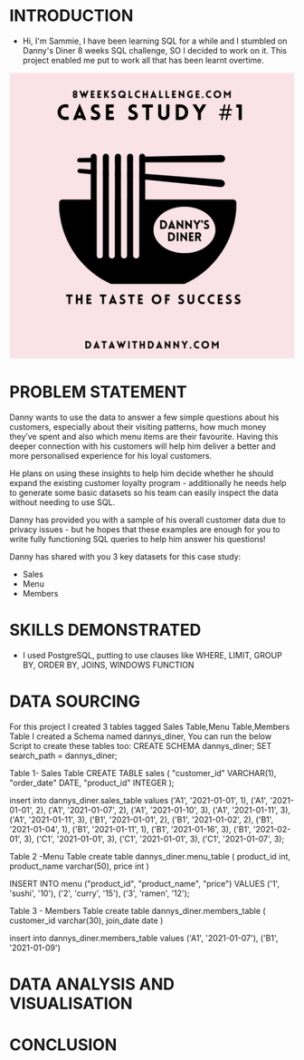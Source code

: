 # INTRODUCTION
- Hi, I'm Sammie, I have been learning SQL for a while and I stumbled on Danny's Diner 8 weeks SQL challenge, SO I decided to work on it. This project enabled me put to work all that has been learnt overtime. 

![](1.png)

# PROBLEM STATEMENT
Danny wants to use the data to answer a few simple questions about his customers, especially about their visiting patterns, how much money they’ve spent and also which menu items are their favourite. Having this deeper connection with his customers will help him deliver a better and more personalised experience for his loyal customers.

He plans on using these insights to help him decide whether he should expand the existing customer loyalty program - additionally he needs help to generate some basic datasets so his team can easily inspect the data without needing to use SQL.

Danny has provided you with a sample of his overall customer data due to privacy issues - but he hopes that these examples are enough for you to write fully functioning SQL queries to help him answer his questions!

Danny has shared with you 3 key datasets for this case study:
- Sales
- Menu
- Members 

# SKILLS DEMONSTRATED
- I used PostgreSQL, putting to use clauses like WHERE, LIMIT, GROUP BY, ORDER BY, JOINS, WINDOWS FUNCTION 

# DATA SOURCING
 For this project I created 3 tables tagged Sales Table,Menu Table,Members Table
 I created a Schema named dannys_diner, You can run the below Script to create these tables too:
 CREATE SCHEMA dannys_diner;
 SET search_path = dannys_diner;

 
Table 1- Sales Table
CREATE TABLE sales (
  "customer_id" VARCHAR(1),
  "order_date" DATE,
  "product_id" INTEGER
);

insert into dannys_diner.sales_table
values     ('A1', '2021-01-01', 1),
	   ('A1', '2021-01-01', 2),
	   ('A1', '2021-01-07', 2),
	   ('A1', '2021-01-10', 3),
	   ('A1', '2021-01-11', 3),
	   ('A1', '2021-01-11', 3),
	   ('B1', '2021-01-01', 2),
	   ('B1', '2021-01-02', 2),
	   ('B1', '2021-01-04', 1),
	   ('B1', '2021-01-11', 1),
	   ('B1', '2021-01-16', 3),
	   ('B1', '2021-02-01', 3),
	   ('C1', '2021-01-01', 3),
	   ('C1', '2021-01-01', 3),
	   ('C1', '2021-01-07', 3);
	   



Table 2 -Menu Table
create table dannys_diner.menu_table 
(
		product_id int,
		product_name varchar(50),
		price int
)


INSERT INTO menu
("product_id", "product_name", "price")
VALUES
  ('1', 'sushi', '10'),
  ('2', 'curry', '15'),
  ('3', 'ramen', '12');


Table 3 - Members Table
create table dannys_diner.members_table 
(
		customer_id varchar(30),
		join_date date
)

insert into dannys_diner.members_table
values 		('A1', '2021-01-07'),
		('B1', '2021-01-09')
			
# DATA ANALYSIS AND VISUALISATION
# CONCLUSION
